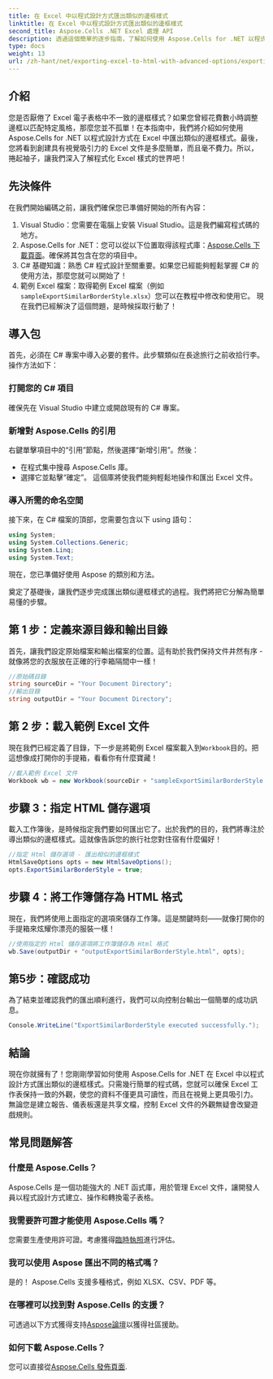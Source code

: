 ```yaml
---
title: 在 Excel 中以程式設計方式匯出類似的邊框樣式
linktitle: 在 Excel 中以程式設計方式匯出類似的邊框樣式
second_title: Aspose.Cells .NET Excel 處理 API
description: 透過這個簡單的逐步指南，了解如何使用 Aspose.Cells for .NET 以程式設計方式在 Excel 中匯出類似的邊框樣式。
type: docs
weight: 13
url: /zh-hant/net/exporting-excel-to-html-with-advanced-options/exporting-similar-border-style/
---
```

## 介紹
您是否厭倦了 Excel 電子表格中不一致的邊框樣式？如果您曾經花費數小時調整邊框以匹配特定風格，那麼您並不孤單！在本指南中，我們將介紹如何使用 Aspose.Cells for .NET 以程式設計方式在 Excel 中匯出類似的邊框樣式。最後，您將看到創建具有視覺吸引力的 Excel 文件是多麼簡單，而且毫不費力。所以，捲起袖子，讓我們深入了解程式化 Excel 樣式的世界吧！
## 先決條件
在我們開始編碼之前，讓我們確保您已準備好開始的所有內容：
1. Visual Studio：您需要在電腦上安裝 Visual Studio。這是我們編寫程式碼的地方。
2.  Aspose.Cells for .NET：您可以從以下位置取得該程式庫：[Aspose.Cells 下載頁面](https://releases.aspose.com/cells/net/)。確保將其包含在您的項目中。
3. C# 基礎知識：熟悉 C# 程式設計至關重要。如果您已經能夠輕鬆掌握 C# 的使用方法，那麼您就可以開始了！
4. 範例 Excel 檔案：取得範例 Excel 檔案（例如`sampleExportSimilarBorderStyle.xlsx`）您可以在教程中修改和使用它。
現在我們已經解決了這個問題，是時候採取行動了！
## 導入包
首先，必須在 C# 專案中導入必要的套件。此步驟類似在長途旅行之前收拾行李。操作方法如下：
### 打開您的 C# 項目
確保先在 Visual Studio 中建立或開啟現有的 C# 專案。
### 新增對 Aspose.Cells 的引用
右鍵單擊項目中的“引用”節點，然後選擇“新增引用”。然後：
- 在程式集中搜尋 Aspose.Cells 庫。
- 選擇它並點擊“確定”。
這個庫將使我們能夠輕鬆地操作和匯出 Excel 文件。
### 導入所需的命名空間
接下來，在 C# 檔案的頂部，您需要包含以下 using 語句：
```csharp
using System;
using System.Collections.Generic;
using System.Linq;
using System.Text;
```
現在，您已準備好使用 Aspose 的類別和方法。

奠定了基礎後，讓我們逐步完成匯出類似邊框樣式的過程。我們將把它分解為簡單易懂的步驟。
## 第 1 步：定義來源目錄和輸出目錄
首先，讓我們設定原始檔案和輸出檔案的位置。這有助於我們保持文件井然有序 - 就像將您的衣服放在正確的行李箱隔間中一樣！
```csharp
//原始碼目錄
string sourceDir = "Your Document Directory";
//輸出目錄
string outputDir = "Your Document Directory";
```
## 第 2 步：載入範例 Excel 文件
現在我們已經定義了目錄，下一步是將範例 Excel 檔案載入到`Workbook`目的。把這想像成打開你的手提箱，看看你有什麼寶藏！
```csharp
//載入範例 Excel 文件
Workbook wb = new Workbook(sourceDir + "sampleExportSimilarBorderStyle.xlsx");
```
## 步驟 3：指定 HTML 儲存選項
載入工作簿後，是時候指定我們要如何匯出它了。出於我們的目的，我們將專注於導出類似的邊框樣式。這就像告訴您的旅行社您對住宿有什麼偏好！
```csharp
//指定 Html 儲存選項 - 匯出相似的邊框樣式
HtmlSaveOptions opts = new HtmlSaveOptions();
opts.ExportSimilarBorderStyle = true;
```
## 步驟 4：將工作簿儲存為 HTML 格式
現在，我們將使用上面指定的選項來儲存工作簿。這是關鍵時刻——就像打開你的手提箱來炫耀你漂亮的服裝一樣！
```csharp
//使用指定的 Html 儲存選項將工作簿儲存為 Html 格式
wb.Save(outputDir + "outputExportSimilarBorderStyle.html", opts);
```
## 第5步：確認成功
為了結束並確認我們的匯出順利進行，我們可以向控制台輸出一個簡單的成功訊息。
```csharp
Console.WriteLine("ExportSimilarBorderStyle executed successfully.");
```
## 結論
現在你就擁有了！您剛剛學習如何使用 Aspose.Cells for .NET 在 Excel 中以程式設計方式匯出類似的邊框樣式。只需幾行簡單的程式碼，您就可以確保 Excel 工作表保持一致的外觀，使您的資料不僅更具可讀性，而且在視覺上更具吸引力。
無論您是建立報告、儀表板還是共享文檔，控制 Excel 文件的外觀無疑會改變遊戲規則。
## 常見問題解答
### 什麼是 Aspose.Cells？
Aspose.Cells 是一個功能強大的 .NET 函式庫，用於管理 Excel 文件，讓開發人員以程式設計方式建立、操作和轉換電子表格。
### 我需要許可證才能使用 Aspose.Cells 嗎？
您需要生產使用許可證。考慮獲得[臨時執照](https://purchase.aspose.com/temporary-license/)進行評估。
### 我可以使用 Aspose 匯出不同的格式嗎？
是的！ Aspose.Cells 支援多種格式，例如 XLSX、CSV、PDF 等。
### 在哪裡可以找到對 Aspose.Cells 的支援？
可透過以下方式獲得支持[Aspose論壇](https://forum.aspose.com/c/cells/9)以獲得社區援助。
### 如何下載 Aspose.Cells？
您可以直接從[Aspose.Cells 發佈頁面](https://releases.aspose.com/cells/net/).